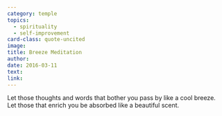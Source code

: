 ```yaml
---
category: temple
topics:
  - spirituality
  - self-improvement
card-class: quote-uncited
image:
title: Breeze Meditation
author:
date: 2016-03-11
text:  
link:
---
```

Let those thoughts and words that bother you pass by like a cool breeze. Let those that enrich you be absorbed like a beautiful scent.
